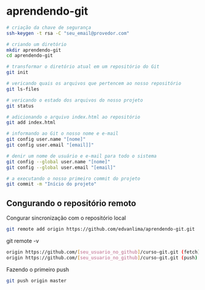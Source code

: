 aprendendo-git
==============

```bash
# criação da chave de segurança
ssh-keygen -t rsa -C "seu_email@provedor.com"

# criando um diretório
mkdir aprendendo-git
cd aprendendo-git

# transformar o diretório atual em um repositório do Git
git init

# vericando quais os arquivos que pertencem ao nosso repositório
git ls-files

# vericando o estado dos arquivos do nosso projeto
git status

# adicionando o arquivo index.html ao repositório
git add index.html

# informando ao Git o nosso nome e e-mail
git config user.name "[nome]"
git config user.email "[email]]"

# denir um nome de usuário e e-mail para todo o sistema
git config --global user.name "[nome]"
git config --global user.email "[email]"

# a executando o nosso primeiro commit do projeto
git commit -m "Início do projeto"

```

Congurando o repositório remoto
-------------------------------

Congurar sincronização com o repositório local

```bash
git remote add origin https://github.com/edvanlima/aprendendo-git.git
```

git remote -v 

```bash
origin https://github.com/[seu_usuario_no_github]/curso-git.git (fetch)
origin https://github.com/[seu_usuario_no_github]/curso-git.git (push)
```

Fazendo o primeiro push

```bash
git push origin master
```


